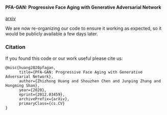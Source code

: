 #### PFA-GAN: Progressive Face Aging with Generative Adversarial Network

[arxiv](https://arxiv.org/abs/2012.03459)

We are now re-organizing our code to ensure it working as expected, so it would be publicly available a few days later.

### Citation

If you found this code or our work useful please cite us:
```
@misc{huang2020pfagan,
      title={PFA-GAN: Progressive Face Aging with Generative Adversarial Network}, 
      author={Zhizhong Huang and Shouzhen Chen and Junping Zhang and Hongming Shan},
      year={2020},
      eprint={2012.03459},
      archivePrefix={arXiv},
      primaryClass={cs.CV}
}
```